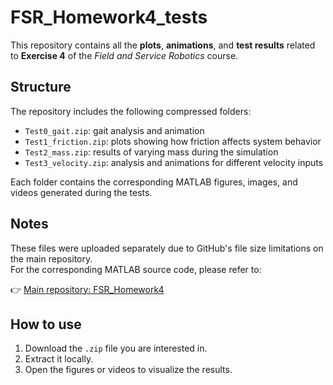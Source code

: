 # FSR_Homework4_tests

This repository contains all the **plots**, **animations**, and **test results** related to **Exercise 4** of the *Field and Service Robotics* course.

## Structure

The repository includes the following compressed folders:

- `Test0_gait.zip`: gait analysis and animation  
- `Test1_friction.zip`: plots showing how friction affects system behavior  
- `Test2_mass.zip`: results of varying mass during the simulation  
- `Test3_velocity.zip`: analysis and animations for different velocity inputs

Each folder contains the corresponding MATLAB figures, images, and videos generated during the tests.

## Notes

These files were uploaded separately due to GitHub's file size limitations on the main repository.  
For the corresponding MATLAB source code, please refer to:

👉 [Main repository: FSR_Homework4](https://github.com/AlessiaIacono/FSR_Homework4)

## How to use

1. Download the `.zip` file you are interested in.
2. Extract it locally.
3. Open the figures or videos to visualize the results.


